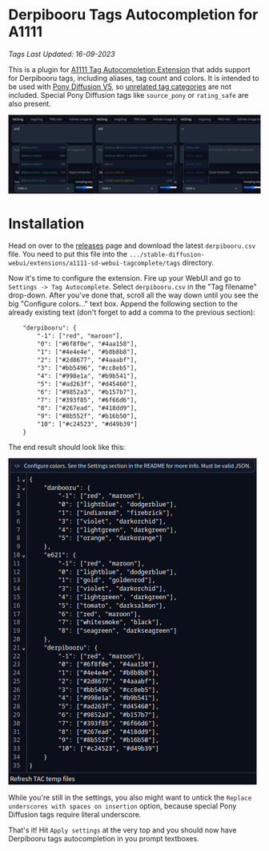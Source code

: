 # Derpibooru Tags Autocompletion for A1111

*Tags Last Updated: 16-09-2023*


This is a plugin for [A1111 Tag Autocompletion Extension](https://github.com/DominikDoom/a1111-sd-webui-tagcomplete) that adds support for Derpibooru tags, including aliases, tag count and colors. It is intended to be used with [Pony Diffusion V5](https://civitai.com/models/95367/pony-diffusion-v5), so [unrelated tag categories](https://derpibooru.org/tags?tq=category%3Aorigin+OR+category%3Aerror+OR+category%3Aspoiler) are not included. Special Pony Diffusion tags like `source_pony` or `rating_safe` are also present.

![Luna is objectively best princess](showcase.jpg)

# Installation
Head on over to the [releases](releases) page and download the latest `derpibooru.csv` file. You need to put this file into the `.../stable-diffusion-webui/extensions/a1111-sd-webui-tagcomplete/tags` directory.

Now it's time to configure the extension. Fire up your WebUI and go to `Settings -> Tag Autocomplete`. Select `derpibooru.csv` in the "Tag filename" drop-down. After you've done that, scroll all the way down until you see the big "Configure colors..." text box. Append the following section to the already existing text (don't forget to add a comma to the previous section):

```
    "derpibooru": {
        "-1": ["red", "maroon"],
        "0": ["#6f8f0e", "#4aa158"],
        "1": ["#4e4e4e", "#b8b8b8"],
        "2": ["#2d8677", "#4aaabf"],
        "3": ["#bb5496", "#cc8eb5"],
        "4": ["#998e1a", "#b9b541"],
        "5": ["#ad263f", "#d45460"],
        "6": ["#9852a3", "#b157b7"],
        "7": ["#393f85", "#6f66d6"],
        "8": ["#267ead", "#418dd9"],
        "9": ["#8b552f", "#b16b50"],
        "10": ["#c24523", "#d49b39"]
    }
```

The end result should look like this:

![Color Setup](color-setup.jpg)

While you're still in the settings, you also might want to untick the `Replace underscores with spaces on insertion` option, because special Pony Diffusion tags require literal underscore.

That's it! Hit `Apply settings` at the very top and you should now have Derpibooru tags autocompletion in you prompt textboxes.
